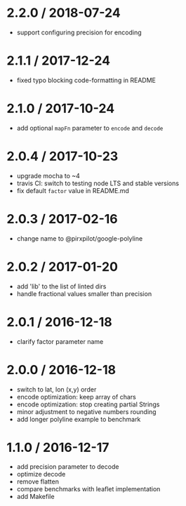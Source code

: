 
2.2.0 / 2018-07-24
==================

 * support configuring precision for encoding

2.1.1 / 2017-12-24
==================

 * fixed typo blocking code-formatting in README

2.1.0 / 2017-10-24
==================

 * add optional `mapFn` parameter to `encode` and `decode`

2.0.4 / 2017-10-23
==================

 * upgrade mocha to ~4
 * travis CI: switch to testing node LTS and stable versions
 * fix default `factor` value in README.md

2.0.3 / 2017-02-16
==================

 * change name to @pirxpilot/google-polyline

2.0.2 / 2017-01-20
==================

 * add 'lib' to the list of linted dirs
 * handle fractional values smaller than precision

2.0.1 / 2016-12-18
==================

 * clarify factor parameter name

2.0.0 / 2016-12-18
==================

 * switch to lat, lon (x,y) order
 * encode optimization: keep array of chars
 * encode optimization: stop creating partial Strings
 * minor adjustment to negative numbers rounding
 * add longer polyline example to benchmark

1.1.0 / 2016-12-17
==================

 * add precision parameter to decode
 * optimize decode
 * remove flatten
 * compare benchmarks with leaflet implementation
 * add Makefile
